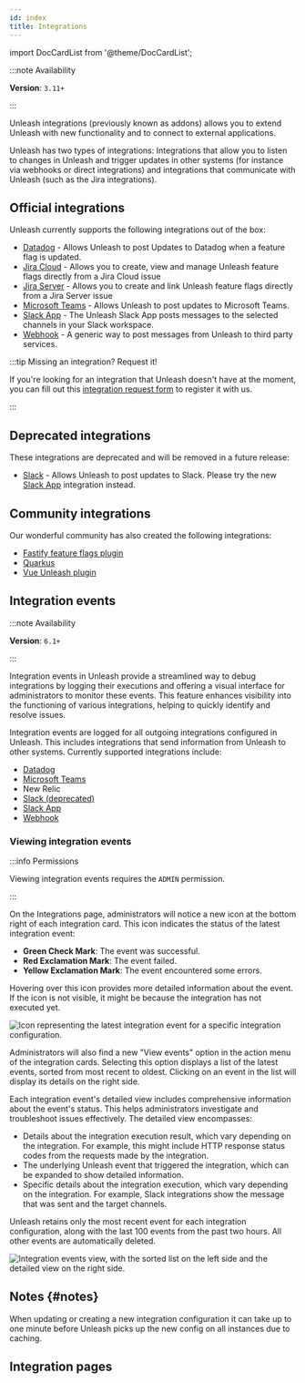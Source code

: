 ```yaml
---
id: index
title: Integrations
---
```

import DocCardList from '@theme/DocCardList';

:::note Availability

**Version**: `3.11+`

:::

Unleash integrations (previously known as addons) allows you to extend Unleash with new functionality and to connect to external applications.

Unleash has two types of integrations: Integrations that allow you to listen to changes in Unleash and trigger updates in other systems (for instance via webhooks or direct integrations) and integrations that communicate with Unleash (such as the Jira integrations).

## Official integrations

Unleash currently supports the following integrations out of the box:

- [Datadog](./integrations/datadog) - Allows Unleash to post Updates to Datadog when a feature flag is updated.
- [Jira Cloud](.integrations/jira-cloud-plugin-usage) - Allows you to create, view and manage Unleash feature flags directly from a Jira Cloud issue
- [Jira Server](.integrations/jira-server-plugin-usage) - Allows you to create and link Unleash feature flags directly from a Jira Server issue
- [Microsoft Teams](.integrations/teams) - Allows Unleash to post updates to Microsoft Teams.
- [Slack App](.integrations/slack-app) - The Unleash Slack App posts messages to the selected channels in your Slack workspace.
- [Webhook](.integrations/webhook) - A generic way to post messages from Unleash to third party services.

:::tip Missing an integration? Request it!

If you're looking for an integration that Unleash doesn't have at the moment, you can fill out this [integration request form](https://docs.google.com/forms/d/e/1FAIpQLScR1_iuoQiKq89c0TKtj0gM02JVWyQ2hQ-YchBMc2GRrGf7uw/viewform) to register it with us.

:::

## Deprecated integrations

These integrations are deprecated and will be removed in a future release:

- [Slack](.integrations/slack) - Allows Unleash to post updates to Slack. Please try the new [Slack App](.integrations/slack-app) integration instead.

## Community integrations

Our wonderful community has also created the following integrations:

- [Fastify feature flags plugin](https://gitlab.com/m03geek/fastify-feature-flags#unleash-provider)
- [Quarkus](https://github.com/quarkiverse/quarkus-unleash)
- [Vue Unleash plugin](https://github.com/crishellco/vue-unleash)

## Integration events

:::note Availability

**Version**: `6.1+`

:::

Integration events in Unleash provide a streamlined way to debug integrations by logging their executions and offering a visual interface for administrators to monitor these events. This feature enhances visibility into the functioning of various integrations, helping to quickly identify and resolve issues.

Integration events are logged for all outgoing integrations configured in Unleash. This includes integrations that send information from Unleash to other systems. Currently supported integrations include:

 - [Datadog](.integrations/datadog)
 - [Microsoft Teams](.integrations/teams)
 - New Relic
 - [Slack (deprecated)](.integrations/slack)
 - [Slack App](.integrations/slack-app)
 - [Webhook](.integrations/webhook)

### Viewing integration events

:::info Permissions

Viewing integration events requires the `ADMIN` permission.

:::

On the Integrations page, administrators will notice a new icon at the bottom right of each integration card. This icon indicates the status of the latest integration event:

 - **Green Check Mark**: The event was successful.
 - **Red Exclamation Mark**: The event failed.
 - **Yellow Exclamation Mark**: The event encountered some errors.

Hovering over this icon provides more detailed information about the event. If the icon is not visible, it might be because the integration has not executed yet.

![Icon representing the latest integration event for a specific integration configuration.](/img/integration-events/integration-events-latest.png)

Administrators will also find a new "View events" option in the action menu of the integration cards. Selecting this option displays a list of the latest events, sorted from most recent to oldest. Clicking on an event in the list will display its details on the right side.

Each integration event's detailed view includes comprehensive information about the event's status. This helps administrators investigate and troubleshoot issues effectively. The detailed view encompasses:

 - Details about the integration execution result, which vary depending on the integration. For example, this might include HTTP response status codes from the requests made by the integration.
 - The underlying Unleash event that triggered the integration, which can be expanded to show detailed information.
 - Specific details about the integration execution, which vary depending on the integration. For example, Slack integrations show the message that was sent and the target channels.

Unleash retains only the most recent event for each integration configuration, along with the last 100 events from the past two hours. All other events are automatically deleted.

![Integration events view, with the sorted list on the left side and the detailed view on the right side.](/img/integration-events/integration-events-list-details.png)

## Notes {#notes}

When updating or creating a new integration configuration it can take up to one minute before Unleash picks up the new config on all instances due to caching.

## Integration pages

<DocCardList />
